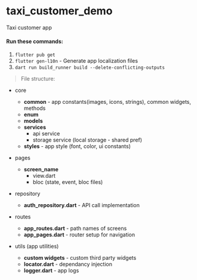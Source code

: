 # taxi_customer_demo

Taxi customer app

#### Run these commands:

1. `flutter pub get`
2. `flutter gen-l10n` - Generate app localization files
3. `dart run build_runner build --delete-conflicting-outputs`


> File structure:

- core
    - **common** - app constants(images, icons, strings), common widgets, methods
    - **enum**
    - **models**
    - **services**
        - api service
        - storage service (local storage - shared pref)
    - **styles** - app style (font, color, ui constants)

- pages
    - **screen_name**
        - view.dart
        - bloc (state, event, bloc files)

- repository
    - **auth_repository.dart** - API call implementation

- routes
    - **app_routes.dart** - path names of screens
    - **app_pages.dart** - router setup for navigation

- utils (app utilities)
    - **custom widgets** - custom third party widgets
    - **locator.dart** - dependancy injection
    - **logger.dart** - app logs

